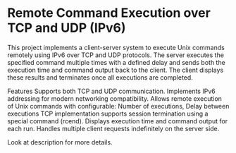# Remote Command Execution over TCP and UDP (IPv6)

This project implements a client-server system to execute Unix commands remotely using IPv6 over TCP and UDP protocols. The server executes the specified command multiple times with a defined delay and sends both the execution time and command output back to the client. The client displays these results and terminates once all executions are completed.

Features
Supports both TCP and UDP communication.
Implements IPv6 addressing for modern networking compatibility.
Allows remote execution of Unix commands with configurable: Number of executions, Delay between executions
TCP implementation supports session termination using a special command (rcend).
Displays execution time and command output for each run.
Handles multiple client requests indefinitely on the server side.

Look at description for more details.
